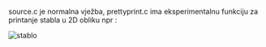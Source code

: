 source.c je normalna vježba, prettyprint.c ima eksperimentalnu funkciju za printanje stabla u 2D obliku npr : 

![stablo](https://i.imgur.com/eWDfL4m.png)